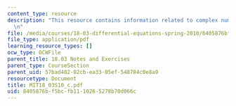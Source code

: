 ```yaml
---
content_type: resource
description: "This resource contains information related to complex numbers. \r\n\r\
  \n"
file: /media/courses/18-03-differential-equations-spring-2010/8405876bf5bcfb1110265278b70d066c_MIT18_03S10_c.pdf
file_type: application/pdf
learning_resource_types: []
ocw_type: OCWFile
parent_title: 18.03 Notes and Exercises
parent_type: CourseSection
parent_uid: 57bad402-02cb-ea33-05ef-548784c0e8a9
resourcetype: Document
title: MIT18_03S10_c.pdf
uid: 8405876b-f5bc-fb11-1026-5278b70d066c
---
```

